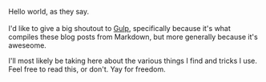 Hello world, as they say.
<br><br>
I'd like to give a big shoutout to [Gulp](http://gulpjs.com), specifically because it's what compiles these blog posts from Markdown, but more generally because it's aweseome.
 
I'll most likely be taking here about the various things I find and tricks I use. Feel free to read this, or don't. Yay for freedom.